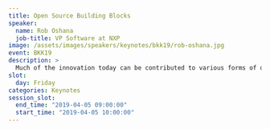 ```yaml
---
title: Open Source Building Blocks
speaker:
  name: Rob Oshana
  job-title: VP Software at NXP
image: /assets/images/speakers/keynotes/bkk19/rob-oshana.jpg
event: BKK19
description: >
  Much of the innovation today can be contributed to various forms of open source software initiatives.  This open source collaboration has produced a number of essential open source building blocks used in advanced next generation solutions such as machine learning, IoT, and wireless connectivity. However to effectively use these open source building blocks, engineering organizations much ensure the proper underlying infrastructure is in place to allow for portability, performance, interoperability and scale.  This talk will provide some context and examples around this growing software development model in the semiconductor industry.
slot:
  day: Friday
categories: Keynotes
session_slot:
  end_time: "2019-04-05 09:00:00"
  start_time: "2019-04-05 10:00:00"
---
```

